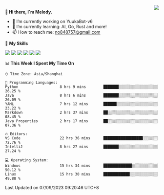 <a href="#">
  <img align="right" src="https://github-readme-stats.vercel.app/api?username=melodyyuuka&count_private=true&show_icons=true" />
</a>

**👋 Hi there, I`m Melody.**

- 🔭 I’m currently working on YuukaBot-v6
- 🌱 I’m currently learning: AI, Go, Rust and more!
- 📫 How to reach me: no848757@gmail.com

🌟 **My Skills** 

![](https://img.shields.io/badge/-Python-3e74a2?style=flat-square&logo=Python&logoColor=fff)
![](https://img.shields.io/badge/-Java-007396?style=flat-square&logo=OpenJDK&logoColor=fff)
![](https://img.shields.io/badge/-Node.js-339933?style=flat-square&logo=Node.js&logoColor=fff)
![](https://img.shields.io/badge/-Git-f05032?style=flat-square&logo=git&logoColor=fff)
![](https://img.shields.io/badge/-PostgreSQL-4169e1?style=flat-square&logo=PostgreSQL&logoColor=fff)
![](https://img.shields.io/badge/-VSCode-007acc?style=flat-square&logo=Visual-Studio-Code&logoColor=fff)


<!--START_SECTION:waka-->
📊 **This Week I Spent My Time On** 

```text
🕑︎ Time Zone: Asia/Shanghai

💬 Programming Languages: 
Python                   8 hrs 9 mins        ███████░░░░░░░░░░░░░░░░░░   26.25 % 
Java                     8 hrs 6 mins        ███████░░░░░░░░░░░░░░░░░░   26.09 % 
YAML                     7 hrs 12 mins       ██████░░░░░░░░░░░░░░░░░░░   23.22 % 
Markdown                 2 hrs 37 mins       ██░░░░░░░░░░░░░░░░░░░░░░░   08.45 % 
Java Properties          2 hrs 17 mins       ██░░░░░░░░░░░░░░░░░░░░░░░   07.36 % 

🔥 Editors: 
VS Code                  22 hrs 36 mins      ██████████████████░░░░░░░   72.76 % 
IntelliJ                 8 hrs 27 mins       ███████░░░░░░░░░░░░░░░░░░   27.24 % 

💻 Operating System: 
Windows                  15 hrs 34 mins      █████████████░░░░░░░░░░░░   50.12 % 
Linux                    15 hrs 30 mins      ████████████░░░░░░░░░░░░░   49.88 % 
```


 Last Updated on 07/09/2023 09:20:46 UTC+8
<!--END_SECTION:waka-->
